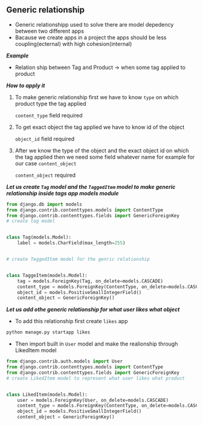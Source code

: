 ## Generic relationship

- Generic relationshipp used to solve there are model depedency between two different apps 
- Bacause we create apps in a project the apps should be less coupling(ecternal) with high cohesion(internal)

___Example___

- Relation ship between Tag and Product -> when some tag applied to product

___How to apply it___

1. To make generic relationship first we have to know  `type` on which product type the tag applied

    `content_type` field required
2. To get exact object the tag applied we have to know id of the object

    `object_id` field required
3. After we know the type of the object and the exact object id on which the tag applied then we need some field whatever name for example for our case `content_object`  

    `content_object` required

___Let us create `Tag` model and the `TaggedItem` model to make generic relationship inside tags app models module___


```python
from django.db import models
from django.contrib.contenttypes.models import ContentType
from django.contrib.contenttypes.fields import GenericForeignKey
# create tag model


class Tag(models.Model):
    label = models.CharField(max_length=255)


# create TeggedItem model for the genric relationship


class TaggeItem(models.Model):
    tag = models.ForeignKey(Tag, on_delete=models.CASCADE)
    content_type = models.ForeignKey(ContentType, on_delete=models.CASCADE)
    object_id = models.PositiveSmallIntegerField()
    content_object = GenericForeignKey()
```

___Let us add othe generic relationship for what user likes what object___

- To add this relationship first create `likes` app

```bash
python manage.py startapp likes
```

- Then import built in `User` model and make the realionship through LikedItem model

```python
from django.contrib.auth.models import User
from django.contrib.contenttypes.models import ContentType
from django.contrib.contenttypes.fields import GenericForeignKey
# create LikedItem model to represent what user likes what product


class LikedItem(models.Model):
    user = models.ForeignKey(User, on_delete=models.CASCADE)
    content_type = models.ForeignKey(ContentType, on_delete=models.CASCADE)
    object_id = models.PositiveSmallIntegerField()
    content_object = GenericForeignKey()
```

